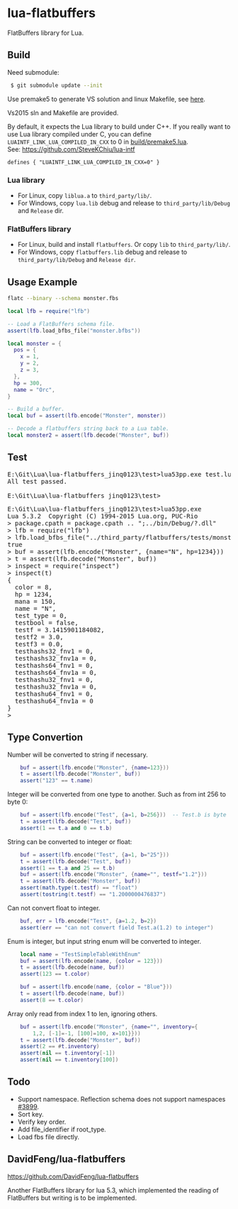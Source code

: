 # lua-flatbuffers
FlatBuffers library for Lua.

Build
------
Need submodule:
```sh
 $ git submodule update --init
```

Use premake5 to generate VS solution and linux Makefile, see [here](build/premake5.bat).

Vs2015 sln and Makefile are provided.

By default, it expects the Lua library to build under C++.
If you really want to use Lua library compiled under C,
you can define `LUAINTF_LINK_LUA_COMPILED_IN_CXX` to 0 in [build/premake5.lua](build/premake5.lua).
<br>See: https://github.com/SteveKChiu/lua-intf

```
defines { "LUAINTF_LINK_LUA_COMPILED_IN_CXX=0" }
```

### Lua library
* For Linux, copy `liblua.a` to `third_party/lib/`.
* For Windows, copy `lua.lib` debug and release to `third_party/lib/Debug` and `Release` dir.

### FlatBuffers library
* For Linux, build and install `flatbuffers`. Or copy `lib` to `third_party/lib/`.
* For Windows, copy `flatbuffers.lib` debug and release to `third_party/lib/Debug` and `Release dir`.

Usage Example
--------------
```sh
flatc --binary --schema monster.fbs
```

```lua
local lfb = require("lfb")

-- Load a FlatBuffers schema file.
assert(lfb.load_bfbs_file("monster.bfbs"))

local monster = {
  pos = {
    x = 1,
    y = 2,
    z = 3,
  },
  hp = 300,
  name = "Orc",
}

-- Build a buffer.
local buf = assert(lfb.encode("Monster", monster))

-- Decode a flatbuffers string back to a Lua table.
local monster2 = assert(lfb.decode("Monster", buf))
```

Test
--------
<pre>
E:\Git\Lua\lua-flatbuffers_jinq0123\test>lua53pp.exe test.lua
All test passed.

E:\Git\Lua\lua-flatbuffers_jinq0123\test>
</pre>

<pre>
E:\Git\Lua\lua-flatbuffers_jinq0123\test>lua53pp.exe
Lua 5.3.2  Copyright (C) 1994-2015 Lua.org, PUC-Rio
> package.cpath = package.cpath .. ";../bin/Debug/?.dll"
> lfb = require("lfb")
> lfb.load_bfbs_file("../third_party/flatbuffers/tests/monster_test.bfbs")
true
> buf = assert(lfb.encode("Monster", {name="N", hp=1234}))
> t = assert(lfb.decode("Monster", buf))
> inspect = require("inspect")
> inspect(t)
{
  color = 8,
  hp = 1234,
  mana = 150,
  name = "N",
  test_type = 0,
  testbool = false,
  testf = 3.1415901184082,
  testf2 = 3.0,
  testf3 = 0.0,
  testhashs32_fnv1 = 0,
  testhashs32_fnv1a = 0,
  testhashs64_fnv1 = 0,
  testhashs64_fnv1a = 0,
  testhashu32_fnv1 = 0,
  testhashu32_fnv1a = 0,
  testhashu64_fnv1 = 0,
  testhashu64_fnv1a = 0
}
>
</pre>

Type Convertion
--------------------
Number will be converted to string if necessary. 
```lua
	buf = assert(lfb.encode("Monster", {name=123}))
	t = assert(lfb.decode("Monster", buf))
	assert("123" == t.name)
```

Integer will be converted from one type to another.
  Such as from int 256 to byte 0:
```lua
	buf = assert(lfb.encode("Test", {a=1, b=256}))  -- Test.b is byte
	t = assert(lfb.decode("Test", buf))
	assert(1 == t.a and 0 == t.b)
```

String can be converted to integer or float:
```lua
	buf = assert(lfb.encode("Test", {a=1, b="25"}))
	t = assert(lfb.decode("Test", buf))
	assert(1 == t.a and 25 == t.b)
	buf = assert(lfb.encode("Monster", {name="", testf="1.2"}))
	t = assert(lfb.decode("Monster", buf))
	assert(math.type(t.testf) == "float")
	assert(tostring(t.testf) == "1.2000000476837")
```

Can not convert float to integer.
```lua
	buf, err = lfb.encode("Test", {a=1.2, b=2})
	assert(err == "can not convert field Test.a(1.2) to integer")
```

Enum is integer, but input string enum will be converted to integer.
```lua
	local name = "TestSimpleTableWithEnum"
	buf = assert(lfb.encode(name, {color = 123}))
	t = assert(lfb.decode(name, buf))
	assert(123 == t.color)

	buf = assert(lfb.encode(name, {color = "Blue"}))
	t = assert(lfb.decode(name, buf))
	assert(8 == t.color)
```

Array only read from index 1 to len, ignoring others.
```lua
	buf = assert(lfb.encode("Monster", {name="", inventory={
		1,2, [-1]=-1, [100]=100, x=101}}))
	t = assert(lfb.decode("Monster", buf))
	assert(2 == #t.inventory)
	assert(nil == t.inventory[-1])
	assert(nil == t.inventory[100])
```

Todo
------
* Support namespace.
  Reflection schema does not support namespaces [#3899](https://github.com/google/flatbuffers/issues/3899).
* Sort key.
* Verify key order.
* Add file_identifier if root_type.  
* Load fbs file directly.

DavidFeng/lua-flatbuffers
-------------------------
https://github.com/DavidFeng/lua-flatbuffers

Another FlatBuffers library for lua 5.3,
which implemented the reading of FlatBuffers
but writing is to be implemented.
